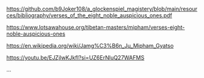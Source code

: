 

https://github.com/b9Joker108/a_glockenspiel_magistery/blob/main/resources/bibliography/verses_of_the_eight_noble_auspicious_ones.pdf

https://www.lotsawahouse.org/tibetan-masters/mipham/verses-eight-noble-auspicious-ones

https://en.wikipedia.org/wiki/Jamg%C3%B6n_Ju_Mipham_Gyatso

https://youtu.be/EJZjlwKJkfI?si=UZ6ErNluQ27WAFMS


...
